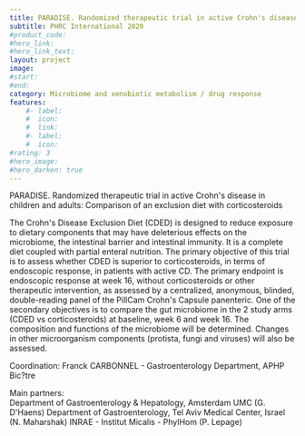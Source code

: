 ```yaml
---	
title: PARADISE. Randomized therapeutic trial in active Crohn's disease in children and adults Comparison of an exclusion diet with corticosteroids 	
subtitle: PHRC International 2020	
#product_code: 	
#hero_link: 	
#hero_link_text:	
layout: project	
image: 	
#start:	
#end: 	
category: Microbiome and xenobiotic metabolism / drug response	
features:	
    #- label: 	
    #  icon: 	
    #  link: 	
    #- label: 	
    #  icon: 	
#rating: 3	
#hero_image: 	
#hero_darken: true	
---	
```

	
	
	
	
PARADISE. Randomized therapeutic trial in active Crohn's disease in children and adults: Comparison of an exclusion diet with corticosteroids 	
	
The Crohn's Disease Exclusion Diet (CDED) is designed to reduce exposure to dietary components that may have deleterious effects on the microbiome, the intestinal barrier and intestinal immunity. It is a complete diet coupled with partial enteral nutrition. The primary objective of this trial is to assess whether CDED is superior to corticosteroids, in terms of endoscopic response, in patients with active CD. The primary endpoint is endoscopic response at week 16, without corticosteroids or other therapeutic intervention, as assessed by a centralized, anonymous, blinded, double-reading panel of the PillCam Crohn's Capsule panenteric. One of the secondary objectives is to compare the gut microbiome in the 2 study arms (CDED vs corticosteroids) at baseline, week 6 and week 16. The composition and functions of the microbiome will be determined. Changes in other microorganism components (protista, fungi and viruses) will also be assessed.	
	
Coordination: Franck CARBONNEL - Gastroenterology Department, APHP Bic?tre	
	
Main partners:	
Department of Gastroenterology & Hepatology, Amsterdam UMC (G. D'Haens)	
          	Department of Gastroenterology, Tel Aviv Medical Center, Israel (N. Maharshak)
          	INRAE - Institut Micalis - PhylHom (P. Lepage)
